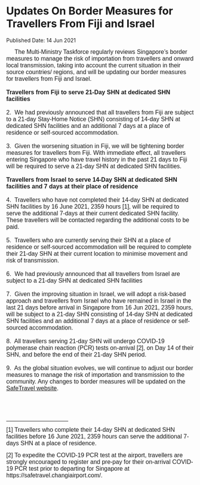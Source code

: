 <html>
    <meta http-equiv="Content-Type" content="text/html; charset=utf-8"/>
    <meta charset="utf-8"/>
    <title>Updates On Border Measures for Travellers From Fiji and Israel</title>
    <body><h1>Updates On Border Measures for Travellers From Fiji and Israel</h1>
    <p>Published Date: 14 Jun 2021</p> <p><span style="font-family: Arial; font-size: 16px;">&nbsp; &nbsp; &nbsp;The Multi-Ministry Taskforce regularly reviews Singapore’s border measures to manage the risk of importation from travellers and onward local transmission, taking into account the current situation in their source countries/ regions, and will be updating our border measures for travellers from Fiji and Israel.<br><br><strong></strong></span><strong><span style="font-family: Arial; font-size: 16px;">Travellers from Fiji to serve 21-Day SHN at dedicated SHN facilities<br><br></span></strong><span style="font-family: Arial; font-size: 16px;">2.&nbsp; We had previously announced that all travellers from Fiji are subject to a 21-day Stay-Home Notice (SHN) consisting of 14-day SHN at dedicated SHN facilities and an additional 7 days at a place of residence or self-sourced accommodation.<br><br>3.&nbsp; Given the worsening situation in Fiji, we will be tightening border measures for travellers from Fiji. With immediate effect, all travellers entering Singapore who have travel history in the past 21 days to Fiji will be required to serve a 21-day SHN at dedicated SHN facilities.<br><br><strong>Travellers from Israel to serve 14-Day SHN at dedicated SHN facilities and 7 days at their place of residence</strong><br><br>4.&nbsp; Travellers who have not completed their 14-day SHN at dedicated SHN facilities by 16 June 2021, 2359 hours [1], will be required to serve the additional 7-days at their current dedicated SHN facility. These travellers will be contacted regarding the additional costs to be paid.<br><br>5.&nbsp; Travellers who are currently serving their SHN at a place of residence or self-sourced accommodation will be required to complete their 21-day SHN at their current location to minimise movement and risk of transmission.<br><br>6.&nbsp; We had previously announced that all travellers from Israel are subject to a 21-day SHN at dedicated SHN facilities<br><br>7.&nbsp; Given the improving situation in Israel, we will adopt a risk-based approach and travellers from Israel who have remained in Israel in the last 21 days before arrival in Singapore from 16 Jun 2021, 2359 hours, will be subject to a 21-day SHN consisting of 14-day SHN at dedicated SHN facilities and an additional 7 days at a place of residence or self-sourced accommodation.<br><br>8.&nbsp; All travellers serving 21-day SHN will undergo COVID-19 polymerase chain reaction (PCR) tests on-arrival [2], on Day 14 of their SHN, and before the end of their 21-day SHN period.<br><br></span><span style="font-family: Arial; font-size: 16px;">9.&nbsp; As the global situation evolves, we will continue to adjust our border measures to manage the risk of importation and transmission to the community. Any changes to border measures will be updated on the <a href="https://safetravel.ica.gov.sg/" title="" class="" target="_blank">SafeTravel website</a>.</span></p><p><span style="font-family: Arial; font-size: 16px;"><br></span></p> <div><span style="font-family: Arial; font-size: 16px;"><br clear="all"> </span><hr align="left" size="1" width="33%"> <div id="ftn1"> <p><span style="font-family: Arial; font-size: 16px;">[1] Travellers who complete their 14-day SHN at dedicated SHN facilities before 16 June 2021, 2359 hours can serve the additional 7-days SHN at a place of residence.</span></p> </div> <div id="ftn2"> <p><span style="font-family: Arial; font-size: 16px;">[2] To expedite the COVID-19 PCR test at the airport, travellers are strongly encouraged to register and pre-pay for their on-arrival COVID-19 PCR test prior to departing for Singapore at https://safetravel.changiairport.com/.</span></p> </div> </div></body>
</html>